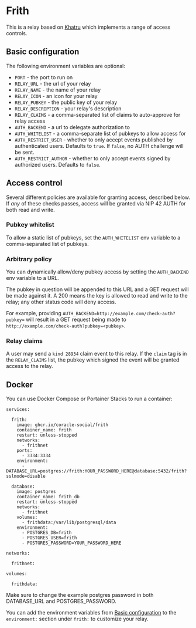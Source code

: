 # Frith

This is a relay based on [Khatru](https://github.com/fiatjaf/khatru) which implements a range of access controls.

## Basic configuration

The following environment variables are optional:

- `PORT` - the port to run on
- `RELAY_URL` - the url of your relay
- `RELAY_NAME` - the name of your relay
- `RELAY_ICON` - an icon for your relay
- `RELAY_PUBKEY` - the public key of your relay
- `RELAY_DESCRIPTION` - your relay's description
- `RELAY_CLAIMS` - a comma-separated list of claims to auto-approve for relay access
- `AUTH_BACKEND` - a url to delegate authorization to
- `AUTH_WHITELIST` - a comma-separate list of pubkeys to allow access for
- `AUTH_RESTRICT_USER` - whether to only accept events published by authenticated users. Defaults to `true`. If `false`, no AUTH challenge will be sent.
- `AUTH_RESTRICT_AUTHOR` - whether to only accept events signed by authorized users. Defaults to `false`.

## Access control

Several different policies are available for granting access, described below. If _any_ of these checks passes, access will be granted via NIP 42 AUTH for both read and write.

### Pubkey whitelist

To allow a static list of pubkeys, set the `AUTH_WHITELIST` env variable to a comma-separated list of pubkeys.

### Arbitrary policy

You can dynamically allow/deny pubkey access by setting the `AUTH_BACKEND` env variable to a URL.

The pubkey in question will be appended to this URL and a GET request will be made against it. A 200 means the key is allowed to read and write to the relay; any other status code will deny access.

For example, providing `AUTH_BACKEND=http://example.com/check-auth?pubkey=` will result in a GET request being made to `http://example.com/check-auth?pubkey=<pubkey>`.

### Relay claims

A user may send a `kind 28934` claim event to this relay. If the `claim` tag is in the `RELAY_CLAIMS` list, the pubkey which signed the event will be granted access to the relay.

## Docker

You can use Docker Compose or Portainer Stacks to run a container:

```
services:

  frith:
    image: ghcr.io/coracle-social/frith
    container_name: frith
    restart: unless-stopped
    networks:
      - frithnet
    ports:
      - 3334:3334
    environment:
      - DATABASE_URL=postgres://frith:YOUR_PASSWORD_HERE@database:5432/frith?sslmode=disable

  database:
    image: postgres
    container_name: frith_db
    restart: unless-stopped
    networks:
      - frithnet
    volumes:
      - frithdata:/var/lib/postgresql/data
    environment:
      - POSTGRES_DB=frith
      - POSTGRES_USER=frith
      - POSTGRES_PASSWORD=YOUR_PASSWORD_HERE

networks:

  frithnet:

volumes:

  frithdata:
```

Make sure to change the example postgres password in both DATABASE_URL and POSTGRES_PASSWORD.

You can add the environment variables from [Basic configuration](#basic-configuration) to the `environment:` section under `frith:` to customize your relay.
